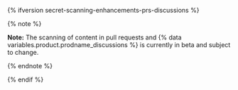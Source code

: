 {% ifversion secret-scanning-enhancements-prs-discussions %}

{% note %}

**Note:** The scanning of content in pull requests and {% data variables.product.prodname_discussions %} is currently in beta and subject to change.

{% endnote %}

{% endif %}
